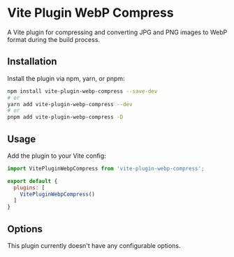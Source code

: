 # Vite Plugin WebP Compress

A Vite plugin for compressing and converting JPG and PNG images to WebP format during the build process.

## Installation

Install the plugin via npm, yarn, or pnpm:

```bash
npm install vite-plugin-webp-compress --save-dev
# or
yarn add vite-plugin-webp-compress --dev
# or
pnpm add vite-plugin-webp-compress -D
```

## Usage

Add the plugin to your Vite config:

```javascript
import VitePluginWebpCompress from 'vite-plugin-webp-compress';

export default {
  plugins: [
    VitePluginWebpCompress()
  ]
}

```

## Options
This plugin currently doesn't have any configurable options.

